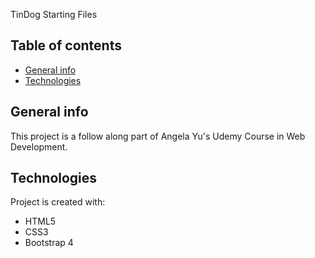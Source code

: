 TinDog Starting Files

## Table of contents
* [General info](#general-info)
* [Technologies](#technologies)


## General info
This project is a follow along part of Angela Yu's Udemy Course in Web Development.
	
## Technologies
Project is created with:
* HTML5
* CSS3
* Bootstrap 4
	
